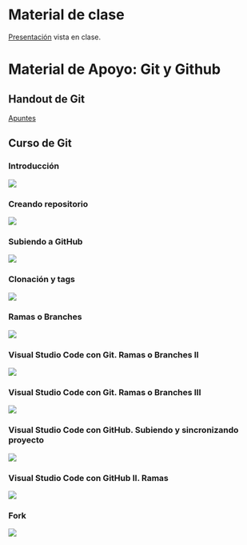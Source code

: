 # Material de clase

[Presentación](https://github.com/MET4OP-UBA/MET4OP/raw/master/clases/computacion/Tema_00/git_github/git_github.pdf) vista en clase.

# Material de Apoyo: Git y Github

## Handout de Git

[Apuntes](https://github.com/MET4OP-UBA/MET4OP/raw/master/clases/computacion/Tema_00/git_github/git.pdf)


## Curso de Git
### Introducción

[![](http://img.youtube.com/vi/ANF1X42_ae4/0.jpg)](http://www.youtube.com/watch?v=ANF1X42_ae4 "Introducción")

### Creando repositorio
[![](http://img.youtube.com/vi/qk-GWtcdQek/0.jpg)](http://www.youtube.com/watch?v=qk-GWtcdQek "Creando repositorio")

### Subiendo a GitHub
[![](http://img.youtube.com/vi/0UlqvTJzOL4/0.jpg)](http://www.youtube.com/watch?v=0UlqvTJzOL4 "Subiendo a GitHub")

### Clonación y tags
[![](http://img.youtube.com/vi/axXlYdyDD3I/0.jpg)](http://www.youtube.com/watch?v=axXlYdyDD3I "Clonación y tags")

### Ramas o Branches
[![](http://img.youtube.com/vi/q9LJIHDgJtE/0.jpg)](http://www.youtube.com/watch?v=q9LJIHDgJtE "Ramas o Branches")

### Visual Studio Code con Git. Ramas o Branches II
[![](http://img.youtube.com/vi/w2o_rH4b5tA/0.jpg)](http://www.youtube.com/watch?v=w2o_rH4b5tA "Ramas o Branches II")

### Visual Studio Code con Git. Ramas o Branches III
[![](http://img.youtube.com/vi/EKCRjnvron4/0.jpg)](http://www.youtube.com/watch?v=EKCRjnvron4 "Ramas o Branches III")

### Visual Studio Code con GitHub. Subiendo y sincronizando proyecto
[![](http://img.youtube.com/vi/ngow7sPfSDQ/0.jpg)](http://www.youtube.com/watch?v=ngow7sPfSDQ "GitHub Subiendo y sincronizando proyecto")

### Visual Studio Code con GitHub II. Ramas
[![](http://img.youtube.com/vi/8V8xA_TRPXw/0.jpg)](http://www.youtube.com/watch?v=8V8xA_TRPXw "VScode GitHub Ramas")

### Fork
[![](http://img.youtube.com/vi/4YlHQAETkPs/0.jpg)](http://www.youtube.com/watch?v=4YlHQAETkPs "Fork")
